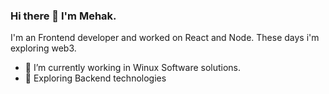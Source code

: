 ### Hi there 👋 I'm Mehak.
 I'm an Frontend developer and worked on React and Node. These days i'm exploring  web3. 

- 🔭 I’m currently working in Winux Software solutions.
- 🌱 Exploring Backend technologies
  
  
  


